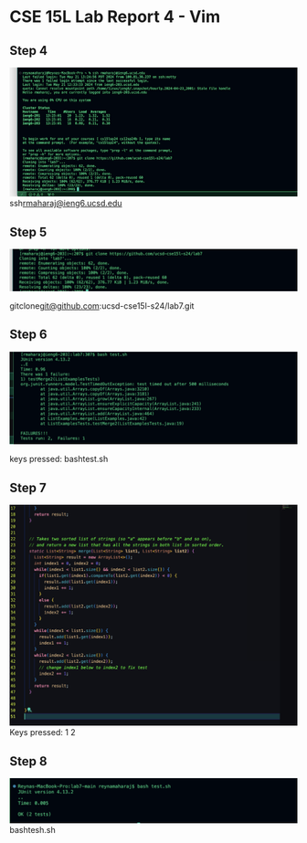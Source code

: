 # CSE 15L Lab Report 4 - Vim 

## Step 4

![Image](ahahello.jpg)
ssh<space>rmaharaj@ieng6.ucsd.edu<enter>


## Step 5
![Image](secondpart.jpg)

git<space>clone<space>git@github.com:ucsd-cse15l-s24/lab7.git<enter>

## Step 6
![Image](testfailnow.jpg)

keys pressed: bash<space>test.sh<enter>


## Step 7
![Image](testpassed.jpg)
Keys pressed: <delete>1 2 

## Step 8
![Image](testbash.jpg)
bash<enter>tesh.sh


